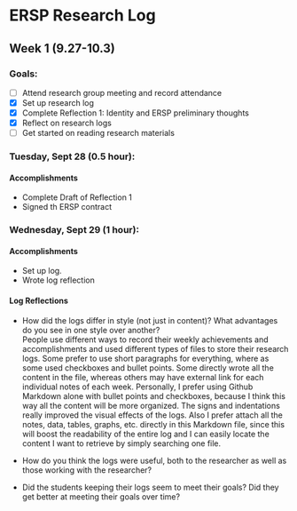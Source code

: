 # ERSP Research Log
## Week 1 (9.27-10.3)
### Goals:

- [ ] Attend research group meeting and record attendance
- [x] Set up research log
- [x] Complete Reflection 1: Identity and ERSP preliminary thoughts
- [x] Reflect on research logs
- [ ] Get started on reading research materials

### Tuesday, Sept 28 (0.5 hour):
#### Accomplishments
- Complete Draft of Reflection 1
- Signed th ERSP contract

### Wednesday, Sept 29 (1 hour):
#### Accomplishments
- Set up log.
- Wrote log reflection

#### Log Reflections
- How did the logs differ in style (not just in content)? What advantages do you see in one style over another?  
People use different ways to record their weekly achievements and accomplishments and used different types of files to store their research logs. Some prefer to use short paragraphs for everything, where as some used checkboxes and bullet points. Some directly wrote all the content in the file, whereas others may have external link for each individual notes of each week. Personally, I prefer using Github Markdown alone with bullet points and checkboxes, because I think this way all the content will be more organized. The signs and indentations really improved the visual effects of the logs. Also I prefer attach all the notes, data, tables, graphs, etc. directly in this Markdown file, since this will boost the readability of the entire log and I can easily locate the content I want to retrieve by simply searching one file. 

- How do you think the logs were useful, both to the researcher as well as those working with the researcher?

- Did the students keeping their logs seem to meet their goals? Did they get better at meeting their goals over time?


